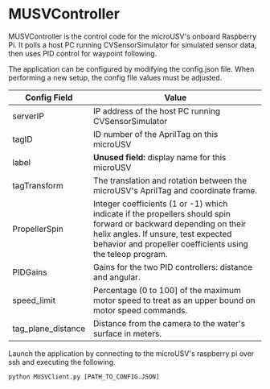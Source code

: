 # MUSVController

MUSVController is the control code for the microUSV's onboard Raspberry Pi. It polls a host PC running CVSensorSimulator for simulated sensor data, then uses PID control for waypoint following. 

The application can be configured by modifying the config.json file. When performing a new setup, the config file values must be adjusted. 

Config Field | Value
------------------|------
serverIP | IP address of the host PC running CVSensorSimulator
tagID | ID number of the AprilTag on this microUSV
label | **Unused field:** display name for this microUSV
tagTransform | The translation and rotation between the microUSV's AprilTag and coordinate frame. 
PropellerSpin | Integer coefficients (1 or -1) which indicate if the propellers should spin forward or backward depending on their helix angles. If unsure, test expected behavior and propeller coefficients using the teleop program. 
PIDGains | Gains for the two PID controllers: distance and angular. 
speed_limit | Percentage (0 to 100] of the maximum motor speed to treat as an upper bound on motor speed commands.
tag_plane_distance | Distance from the camera to the water's surface in meters.

Launch the application by connecting to the microUSV's raspberry pi over ssh and executing the following.

```
python MUSVClient.py [PATH_TO_CONFIG.JSON]
```
